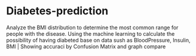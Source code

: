 # Diabetes-prediction
Analyze the BMI distribution to determine the most common range for people with the disease.
Using the machine learning to calculate the possibility of having diabeted base on data sush as BloodPressure, Insulin, BMI | Showing accuraci by Confusion Matrix and graph compare
